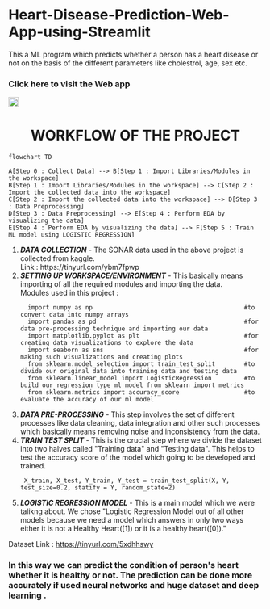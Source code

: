 # Heart-Disease-Prediction-Web-App-using-Streamlit
This a ML program which predicts whether a person has a heart disease or not on the basis of the different parameters like cholestrol, age, sex etc.

### Click here to visit the Web app
 <a href="https://dvamsidhar2002-heart-di-heart-disease-prediction-web-app-fntmgg.streamlit.app/">
    <img src="https://img.shields.io/badge/Heart Disease Predictor-0A0A0A?style=plastic&logo=HERE&logoColor=white" height=20></a>


<h1 align='center'> WORKFLOW OF THE PROJECT</h1>

```mermaid
flowchart TD

A[Step 0 : Collect Data] --> B[Step 1 : Import Libraries/Modules in the workspace]
B[Step 1 : Import Libraries/Modules in the workspace] --> C[Step 2 : Import the collected data into the workspace]
C[Step 2 : Import the collected data into the workspace] --> D[Step 3 : Data Preprocessing]
D[Step 3 : Data Preprocessing] --> E[Step 4 : Perform EDA by visualizing the data]
E[Step 4 : Perform EDA by visualizing the data] --> F[Step 5 : Train ML model using LOGISTIC REGRESSION]
```

<ol>
  <li><b><i>DATA COLLECTION</i></b> - The SONAR data used in the above project is collected from kaggle. <br>Link : https://tinyurl.com/ybm7fpwp<br>
  <li><b><i>SETTING UP WORKSPACE/ENVIRONMENT</i></b> - This basically means importing of all the required modules and importing the data.<br>
  Modules used in this project : 
  
  ```
    import numpy as np                                          #to convert data into numpy arrays
    import pandas as pd                                         #for data pre-processing technique and importing our data
    import matplotlib.pyplot as plt                             #for creating data visualizations to explore the data
    import seaborn as sns                                       #for making such visualizations and creating plots
    from sklearn.model_selection import train_test_split        #to divide our original data into training data and testing data
    from sklearn.linear_model import LogisticRegression         #to build our regression type ml model from sklearn import metrics 
    from sklearn.metrics import accuracy_score                  #to evaluate the accuracy of our ml model
  ```
  
  <li><b><i>DATA PRE-PROCESSING</b></i> - This step involves the set of different processes like data cleaning, data integration and other such processes which basically means removing noise and inconsistency from the data.
    
  <li><b><i>TRAIN TEST SPLIT</b></i> - This is the crucial step where we divide the dataset into two halves called "Training data" and "Testing data". This helps to test the accuracy score of the model which going to be developed and trained.
    
   ```
    X_train, X_test, Y_train, Y_test = train_test_split(X, Y, test_size=0.2, statify = Y, random_state=2)
   ```
  
 <li><b><i>LOGISTIC REGRESSION MODEL</b></i> - This is a main model which we were talikng about. We chose "Logistic Regression Model out of all other models because we need a model which answers in only two ways either it is not a Healthy Heart([1]) or it is a healthy heart([0])."
</ol>

Dataset Link : https://tinyurl.com/5xdhhswy
    
###  In this way we can predict the condition of person's heart whether it is healthy or not. The prediction can be done more accurately if used neural networks and huge dataset and deep learning .
